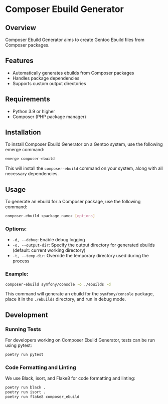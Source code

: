 # Composer Ebuild Generator

## Overview

Composer Ebuild Generator aims to create Gentoo Ebuild files from Composer packages.

## Features

- Automatically generates ebuilds from Composer packages
- Handles package dependencies
- Supports custom output directories

## Requirements

- Python 3.9 or higher
- Composer (PHP package manager)

## Installation

To install Composer Ebuild Generator on a Gentoo system, use the following emerge command:

```bash
emerge composer-ebuild
```

This will install the `composer-ebuild` command on your system, along with all necessary dependencies.

## Usage

To generate an ebuild for a Composer package, use the following command:

```bash
composer-ebuild <package_name> [options]
```

### Options:

- `-d, --debug`: Enable debug logging
- `-o, --output-dir`: Specify the output directory for generated ebuilds (default: current working directory)
- `-t, --temp-dir`: Override the temporary directory used during the process

### Example:

```bash
composer-ebuild symfony/console -o ./ebuilds -d
```

This command will generate an ebuild for the `symfony/console` package, place it in the `./ebuilds` directory, and run in debug mode.

## Development

### Running Tests

For developers working on Composer Ebuild Generator, tests can be run using pytest:

```bash
poetry run pytest
```

### Code Formatting and Linting

We use Black, isort, and Flake8 for code formatting and linting:

```bash
poetry run black .
poetry run isort .
poetry run flake8 composer_ebuild
```
